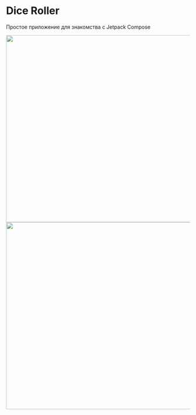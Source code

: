 # <a name="diceRoller"></a> Dice Roller
Простое приложение для знакомства с Jetpack Compose

<img src="https://github.com/user-attachments/assets/2fbd67f8-40fb-4a93-a58e-5c27317f9a81" width="512">
<img src="https://github.com/user-attachments/assets/26c65e21-26f5-4702-929b-254d7abcb7b2" width="512">
